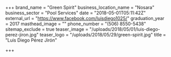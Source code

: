 +++
brand_name = "Green Spirit"
business_location_name = "Nosara"
business_sector = "Pool Services"
date = "2018-05-01T05:11:42Z"
external_url = "https://www.facebook.com/luisdiego1025/"
graduation_year = 2017
masthead_image = ""
phone_number = "(506) 8550-5438"
sitemap_exclude = true
teaser_image = "/uploads/2018/05/01/luis-diego-perez-jiron.jpg"
teaser_logo = "/uploads/2018/05/29/green-spirit.jpg"
title = "Luis Diego Pérez Jirón"

+++
